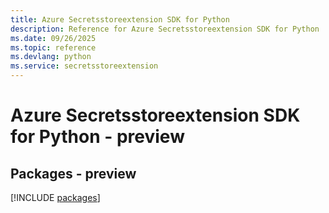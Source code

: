 ```yaml
---
title: Azure Secretsstoreextension SDK for Python
description: Reference for Azure Secretsstoreextension SDK for Python
ms.date: 09/26/2025
ms.topic: reference
ms.devlang: python
ms.service: secretsstoreextension
---
```

# Azure Secretsstoreextension SDK for Python - preview
## Packages - preview
[!INCLUDE [packages](secretsstoreextension-index.md)]